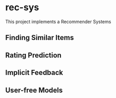 # rec-sys
This project implements a Recommender Systems

## Finding Similar Items

## Rating Prediction

## Implicit Feedback

## User-free Models